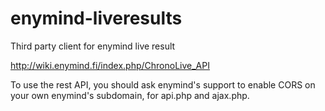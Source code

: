 # enymind-liveresults
Third party client for enymind live result

http://wiki.enymind.fi/index.php/ChronoLive_API

To use the rest API, you should ask enymind's support to enable CORS on your own enymind's subdomain, for api.php and ajax.php.
